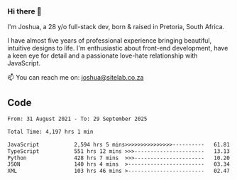 ### Hi there 👋

I'm Joshua, a 28 y/o full-stack dev, born & raised in Pretoria, South Africa. 

I have almost five years of professional experience bringing beautiful, intuitive designs to life. I'm enthusiastic about front-end development, have a keen eye for detail and a passionate love-hate relationship with JavaScript.

📫 You can reach me on: joshua@sitelab.co.za

## **Code**

<!--START_SECTION:waka-->

```txt
From: 31 August 2021 - To: 29 September 2025

Total Time: 4,197 hrs 1 min

JavaScript           2,594 hrs 5 mins>>>>>>>>>>>>>>>----------   61.81 %
TypeScript           551 hrs 12 mins >>>----------------------   13.13 %
Python               428 hrs 7 mins  >>>----------------------   10.20 %
JSON                 140 hrs 4 mins  >------------------------   03.34 %
XML                  103 hrs 46 mins >------------------------   02.47 %
```

<!--END_SECTION:waka-->

